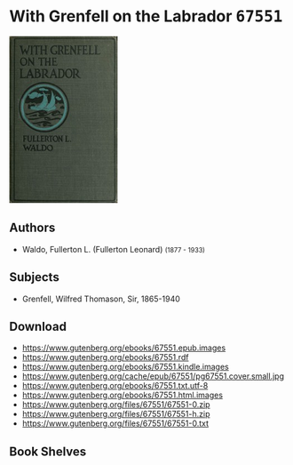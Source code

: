 # With Grenfell on the Labrador <kbd>67551</kbd>

![](./cover.medium.jpg "")

## Authors


 - Waldo, Fullerton L. (Fullerton Leonard) <small>(1877 - 1933)</small>

## Subjects


 - Grenfell, Wilfred Thomason, Sir, 1865-1940

## Download


 - https://www.gutenberg.org/ebooks/67551.epub.images
 - https://www.gutenberg.org/ebooks/67551.rdf
 - https://www.gutenberg.org/ebooks/67551.kindle.images
 - https://www.gutenberg.org/cache/epub/67551/pg67551.cover.small.jpg
 - https://www.gutenberg.org/ebooks/67551.txt.utf-8
 - https://www.gutenberg.org/ebooks/67551.html.images
 - https://www.gutenberg.org/files/67551/67551-0.zip
 - https://www.gutenberg.org/files/67551/67551-h.zip
 - https://www.gutenberg.org/files/67551/67551-0.txt

## Book Shelves


